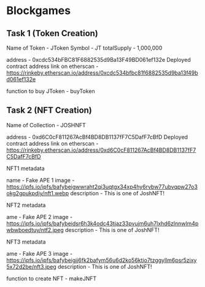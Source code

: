# Blockgames

## Task 1 (Token Creation)

Name of Token - JToken
Symbol - JT
totalSupply - 1,000,000

address - 0xcdc534bFBC81F6882535d9Ba13F49BD061ef132e
Deployed contract address link on etherscan - https://rinkeby.etherscan.io/address/0xcdc534bfbc81f6882535d9ba13f49bd061ef132e

function to buy JToken - buyToken

## Task 2 (NFT Creation)

Name of Collection - JOSHNFT

address - 0xd6C0cF811267AcBf4BD8DB1137fF7C5DafF7cBfD
Deployed contract address link on etherscan - https://rinkeby.etherscan.io/address/0xd6C0cF811267AcBf4BD8DB1137fF7C5DafF7cBfD

NFT1 metadata

name - Fake APE 1
image - https://ipfs.io/ipfs/bafybeigwwraht2qi3uqtgx34xp4hy6rvbw77ubvqpw27o3okg2gpukpdjy/nft1.webp
description - This is one of JoshNFT!

NFT2 metadata

ame - Fake APE 2
image - https://ipfs.io/ipfs/bafybeidsr6h3k4odc43tjaz33pvujm6uh7lxhd6zlnnwlm4pwbwboedtuy/ntf2.jpeg
description - This is one of JoshNFT!

NFT3 metadata

ame - Fake APE 3
image - https://ipfs.io/ipfs/bafybeigjj6fk2bafym56u6d2ko56ktio7tzggyllm6psr5zixy5x72d2be/nft3.jpeg
description - This is one of JoshNFT!

function to create NFT - makeJNFT
